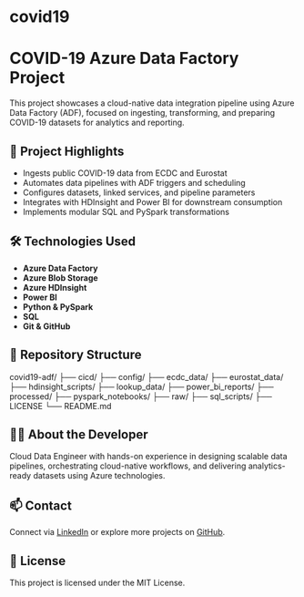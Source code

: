 # covid19
# COVID-19 Azure Data Factory Project

This project showcases a cloud-native data integration pipeline using Azure Data Factory (ADF), focused on ingesting, transforming, and preparing COVID-19 datasets for analytics and reporting.

## 🚀 Project Highlights

- Ingests public COVID-19 data from ECDC and Eurostat
- Automates data pipelines with ADF triggers and scheduling
- Configures datasets, linked services, and pipeline parameters
- Integrates with HDInsight and Power BI for downstream consumption
- Implements modular SQL and PySpark transformations

## 🛠️ Technologies Used

- **Azure Data Factory**
- **Azure Blob Storage**
- **Azure HDInsight**
- **Power BI**
- **Python & PySpark**
- **SQL**
- **Git & GitHub**

## 📁 Repository Structure
covid19-adf/ 
            ├── cicd/ 
            ├── config/ 
            ├── ecdc_data/ 
            ├── eurostat_data/ 
            ├── hdinsight_scripts/ 
            ├── lookup_data/ 
            ├── power_bi_reports/ 
            ├── processed/ 
            ├── pyspark_notebooks/ 
            ├── raw/ 
            ├── sql_scripts/ 
            ├── LICENSE 
            └── README.md


## 👨‍💻 About the Developer

Cloud Data Engineer with hands-on experience in designing scalable data pipelines, orchestrating cloud-native workflows, and delivering analytics-ready datasets using Azure technologies.

## 📫 Contact

Connect via [LinkedIn](https://www.linkedin.com/in/ragulgowthamp) or explore more projects on [GitHub](https://github.com/ragul-gowthamps).

## 📄 License

This project is licensed under the MIT License.